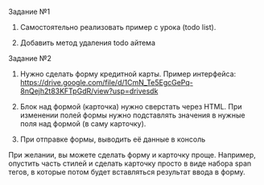 Задание №1

1) Самостоятельно реализовать пример с урока (todo list).

2) Добавить метод удаления todo айтема



Задание №2

1) Нужно сделать форму кредитной карты. Пример интерфейса: https://drive.google.com/file/d/1CmN_Te5EgcGePq-8nQejh2t83KFTpGdR/view?usp=drivesdk

2) Блок над формой (карточка) нужно сверстать через HTML. При изменении полей формы нужно подставлять значения в нужные поля над формой (в саму карточку).

3) При отправке формы, выводить её данные в консоль

При желании, вы можете сделать форму и карточку проще. Например, опустить часть стилей и сделать карточку просто в виде набора span тегов, в которые потом будет вставляться результат ввода в форму.
